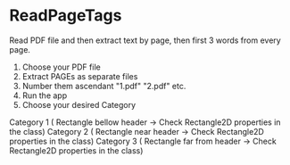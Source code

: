 # ReadPageTags
Read PDF file and then extract text by page, then first 3 words from every page.


1. Choose your PDF file
2. Extract PAGEs as separate files
3. Number them ascendant "1.pdf" "2.pdf" etc.
4. Run the app
5. Choose your desired Category

Category 1 ( Rectangle bellow header -> Check Rectangle2D properties in the class)
Category 2 ( Rectangle near header -> Check Rectangle2D properties in the class)
Category 3 ( Rectangle far from header -> Check Rectangle2D properties in the class)

